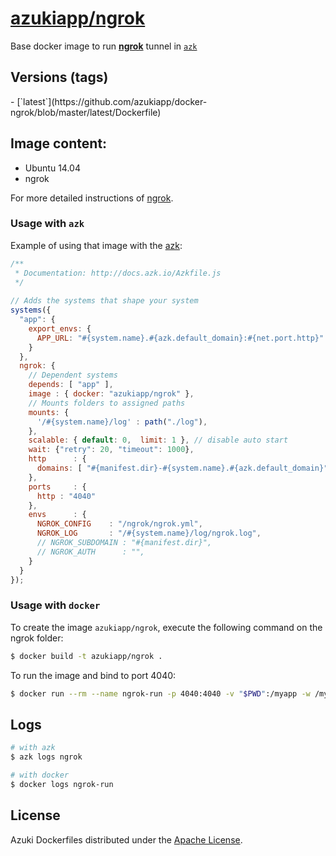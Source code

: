 [azukiapp/ngrok](http://images.azk.io/#/ngrok)
==================

Base docker image to run [**ngrok**](https://ngrok.com/) tunnel in [`azk`](http://azk.io)

Versions (tags)
---

<versions>
- [`latest`](https://github.com/azukiapp/docker-ngrok/blob/master/latest/Dockerfile)
</versions>

Image content:
---

- Ubuntu 14.04
- ngrok

For more detailed instructions of [ngrok](https://ngrok.com).  


### Usage with `azk`

Example of using that image with the [azk](http://azk.io):

```js
/**
 * Documentation: http://docs.azk.io/Azkfile.js
 */
 
// Adds the systems that shape your system
systems({
  "app": {
    export_envs: {
      APP_URL: "#{system.name}.#{azk.default_domain}:#{net.port.http}"
    }
  },
  ngrok: {
    // Dependent systems
    depends: [ "app" ],
    image : { docker: "azukiapp/ngrok" },
    // Mounts folders to assigned paths
    mounts: {
      '/#{system.name}/log' : path("./log"),
    },
    scalable: { default: 0,  limit: 1 }, // disable auto start
    wait: {"retry": 20, "timeout": 1000},
    http      : {
      domains: [ "#{manifest.dir}-#{system.name}.#{azk.default_domain}" ],
    },
    ports     : {
      http : "4040"
    },
    envs      : {
      NGROK_CONFIG    : "/ngrok/ngrok.yml",
      NGROK_LOG       : "/#{system.name}/log/ngrok.log",
      // NGROK_SUBDOMAIN : "#{manifest.dir}",
      // NGROK_AUTH      : "",
    }
  }
});
```


### Usage with `docker`

To create the image `azukiapp/ngrok`, execute the following command on the ngrok folder:

```sh
$ docker build -t azukiapp/ngrok .
```

To run the image and bind to port 4040:

```sh
$ docker run --rm --name ngrok-run -p 4040:4040 -v "$PWD":/myapp -w /myapp -e "APP_URL=app.dev.azk.io:80" azukiapp/ngrok
```

Logs
---

```sh
# with azk
$ azk logs ngrok

# with docker
$ docker logs ngrok-run
```

## License

Azuki Dockerfiles distributed under the [Apache License](https://github.com/azukiapp/dockerfiles/blob/master/LICENSE).

